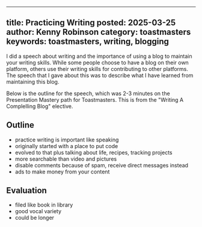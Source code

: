  ---
title: Practicing Writing
posted: 2025-03-25
author: Kenny Robinson
category: toastmasters
keywords: toastmasters, writing, blogging
---

I did a speech about writing and the importance of using a blog to maintain your writing skills. 
While some people choose to have a blog on their own platform, others use their writing skills for 
contributing to other platforms. The speech that I gave about this was to describe what I have 
learned from maintaining this blog.

Below is the outline for the speech, which was 2-3 minutes on the Presentation Mastery path 
for Toastmasters. This is from the "Writing A Complelling Blog" elective.

## Outline

* practice writing is important like speaking
* originally started with a place to put code
* evolved to that plus talking about life, recipes, tracking projects
* more searchable than video and pictures
* disable comments because of spam, receive direct messages instead
* ads to make money from your content

## Evaluation

* filed like book in library
* good vocal variety 
* could be longer

